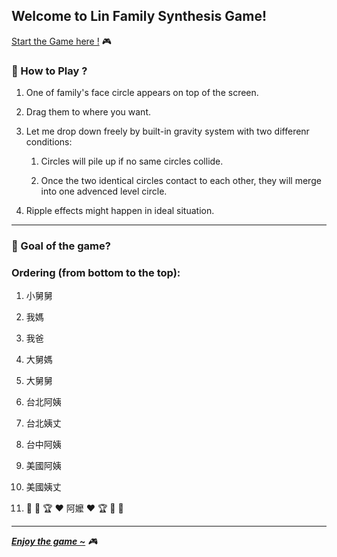 ## Welcome to Lin Family Synthesis Game!
[Start the Game here !](https://lin-family.blackwhale2020.vercel.app) :video_game:

### :round_pushpin:  How to Play ?

1. One of family's face circle appears on top of the screen. 

1. Drag them to where you want. 

1. Let me drop down freely by built-in gravity system with two differenr conditions:
    
    1. Circles will pile up if no same circles collide. 
    
    1. Once the two identical circles contact to each other, they will merge into one advenced level circle.

1. Ripple effects might happen in ideal situation.

---------------

### :dart: Goal of the game? 

### Ordering (from bottom to the top):
1. 小舅舅

1. 我媽

1. 我爸

1. 大舅媽

1. 大舅舅

1. 台北阿姨

1. 台北姨丈

1. 台中阿姨

1. 美國阿姨

1. 美國姨丈 

1. :confetti_ball: :tada: :trophy: :hearts: 阿嬤  :hearts: :trophy: :tada: :confetti_ball:

---------------


[_**Enjoy the game \~**_](https://lin-family.blackwhale2020.vercel.app) _:video_game:_
